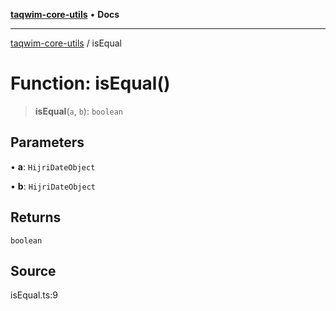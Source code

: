 [**taqwim-core-utils**](../README.md) • **Docs**

---

[taqwim-core-utils](../globals.md) / isEqual

# Function: isEqual()

> **isEqual**(`a`, `b`): `boolean`

## Parameters

• **a**: `HijriDateObject`

• **b**: `HijriDateObject`

## Returns

`boolean`

## Source

isEqual.ts:9
